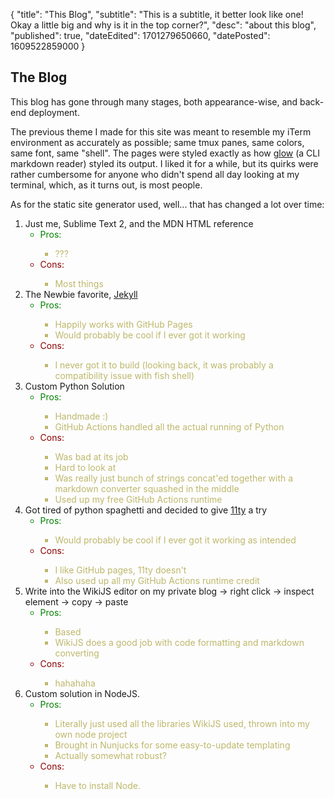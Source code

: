 {
  "title": "This Blog",
  "subtitle": "This is a subtitle, it better look like one! Okay a little big and why is it in the top corner?",
  "desc": "about this blog",
  "published": true,
  "dateEdited": 1701279650660,
  "datePosted": 1609522859000
}
<!--# START POST #-->
<style type="text/css">
    #procon > li > ul > li {
        color: darkred;
    }
    #procon > li > ul > li:nth-child(1) {
        color: green;
    }
    #procon > ul > li {
        color: darkkhaki;
    }
    #procon > li > ul > ul > li {
        color: darkkhaki;
    }
</style>

<h2>The Blog</h2>
            <p>This blog has gone through many stages, both appearance-wise, and back-end deployment.</p>
            <p>The previous theme I made for this site was meant to resemble my iTerm environment as accurately as possible; same tmux panes, same colors, same font, same "shell". The pages were styled exactly as how <a href="https://github.com/charmbracelet/glow" target="_blank">glow</a> (a CLI markdown reader) styled its output. I liked it for a while, but its quirks were rather cumbersome for anyone who didn't spend all day looking at my terminal, which, as it turns out, is most people.</p>
            <p>As for the static site generator used, well... that has changed a lot over time:</p>
            <ol id="procon">
                <li>Just me, Sublime Text 2, and the MDN HTML reference
                    <ul>
                        <li>Pros:</li>
                            <ul>
                                <li>???</li>
                            </ul>
                        <li>Cons:</li>
                            <ul>
                                <li>Most things</li>
                            </ul>
                    </ul>
                </li>
                <li>The Newbie favorite, <u>Jekyll</u>
                    <ul>
                        <li>Pros:</li>
                            <ul>
                                <li>Happily works with GitHub Pages</li>
                                <li>Would probably be cool if I ever got it working</li>
                            </ul>
                        <li>Cons:</li>
                            <ul>
                                <li>I never got it to build (looking back, it was probably a compatibility issue with fish shell)</li>
                            </ul>
                    </ul>
                </li>
                <li>Custom Python Solution
                    <ul>
                        <li>Pros:</li>
                            <ul>
                                <li>Handmade :)</li>
                                <li>GitHub Actions handled all the actual running of Python</li>
                            </ul>
                        <li>Cons:</li>
                            <ul>
                                <!-- <li>Messy</li> -->
                                <li>Was bad at its job</li>
                                <li>Hard to look at</li>
                                <li>Was really just bunch of strings concat'ed together with a markdown converter squashed in the middle</li>
                                <li>Used up my free GitHub Actions runtime</li>
                            </ul>
                    </ul>
                </li>
                <li>Got tired of python spaghetti and decided to give <u>11ty</u> a try
                    <ul>
                        <li>Pros:</li>
                            <ul>
                                <li>Would probably be cool if I ever got it working as intended</li>
                            </ul>
                        <li>Cons:</li>
                            <ul>
                                <li>I like GitHub pages, 11ty doesn't</li>
                                <li>Also used up all my GitHub Actions runtime credit</li>
                            </ul>
                    </ul>
                </li>
                <li>Write into the WikiJS editor on my private blog -> right click -> inspect element -> copy -> paste
                    <ul>
                        <li>Pros:</li>
                            <ul>
                                <li>Based</li>
                                <li>WikiJS does a good job with code formatting and markdown converting</li>
                            </ul>
                        <li>Cons:</li>
                            <ul>
                                <li>hahahaha</li>
                            </ul>
                    </ul>
                </li>
                <li>Custom solution in NodeJS.
                    <ul>
                        <li>Pros:</li>
                            <ul>
                                <li>Literally just used all the libraries WikiJS used, thrown into my own node project</li>
                                <li>Brought in Nunjucks for some easy-to-update templating</li>
                                <li>Actually somewhat robust?</li>
                            </ul>
                        <li>Cons:</li>
                            <ul>
                                <li>Have to install Node.</li>
                            </ul>
                    </ul>
                </li>
            </ol>
            <br>